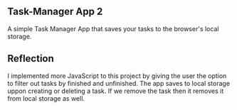 ## Task-Manager App 2

A simple Task Manager App that saves your tasks to the browser's local storage.

## Reflection

I implemented more JavaScript to this project by giving the user the option to filter out tasks by finished and unfinished. The app saves to local storage uppon creating or deleting a task. If we remove the task then it removes it from local storage as well.
